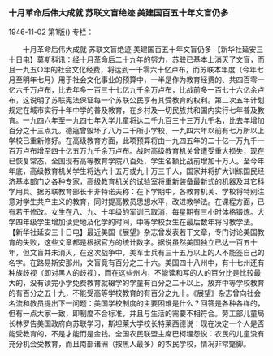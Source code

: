 ### 十月革命后伟大成就  苏联文盲绝迹  美建国百五十年文盲仍多

1946-11-02
第1版()
专栏：

　　十月革命后伟大成就
    苏联文盲绝迹
    美建国百五十年文盲仍多
    【新华社延安三十日电】莫斯科讯：经十月革命后二十九年的努力，苏联已基本上消灭了文盲，而且一九五○年的社会文化经费，将达到一千零六十亿卢布，而苏联本年度（今年七月至明年七月）用于社会文化事业的预算中，一半是作为教育经费的、共四百零一亿六千万卢布，比去年多一百三十七亿九千余万卢布，比战前多一百七十六亿余卢布，这说明了苏联宪法保证每一个苏联公民享有其受教育的权利。第二次五年计划规定在城市实行十年中学的普及教育，在乡村及一切民族共和国内实行七年普及教育。一九四六年至一九四七年入学儿童将达二千九百三十三万九千名，比去年增加百分之十三点九。德寇曾毁坏了八万二千所小学校，一九四六年以前有七万所以上学校已重新修好。在高级教育方面，此项预算将由一九四五年的二十亿一万九千一百万卢布增至四十亿五万九千余万卢布。战时高级教育机关曾遭受重大损失，现在已恢复常态，全国现有高等教育学院八百处，学生名额比战前增加十万人。至今年年底，高级教育机关学生将达六十五万或九十万三千人，国家并将扩大训练国民经济基本部门之各种专家，高级教育机关的试验室将重新装备最新式的机器及其它科学用具。据苏联教育部长卡非特诺夫称：在下学期中，各教育机关、学校将特别注意对学生共产主义的教育，同时提高教员思想水平，改进教学法。在课程方面，已有若干修改。女生在八、九、十年级的军训已取消，每星期有三小时体格锻炼。大学四年级学生增加读史地及化学的时间，中等学校女生在最后数年将习教学法。
    【新华社延安三十日电】最近美国《展望》杂志曾发表若干文章，专门讨论美国教育的失败，这些文章都是根据官方的统计数字。据说虽然美国独立已达一百五十年，但文盲并未消灭，在这次战争中，美军士兵有三十五万以上的人不能签自己的名字。在路易斯安那州，文盲竟有百分之三十六。美国四十八州中，有十七州还有种族歧视（即对黑人的歧视），而在这些州内，不能读和写的人的百分比是比较最大的，没有读完小学免费教育就辍学的学童有百分之二十以上，放弃中等学校教育的有百分之五十九，不能受高等学校教育的有百分之九十。《展望》杂志曾向社会名流和教员提出下一问题：美国学校制度的主要困难是什么？回答是各种各样的，但有一点大家一致，即制度不合标准，并且与生活的需要不相符合。劳工部儿童局长林罗告美国政府向苏联学习，斯坦莱大学校长特莱西德说：现在决定一个人是否能受教育的，不是才能而是金钱。全国农民联盟主席巴柯埋怨说：农民的儿童没有充分机会受教育，而且南部诸洲（按黑人最多）的农民学校，情况非常蹩脚。
